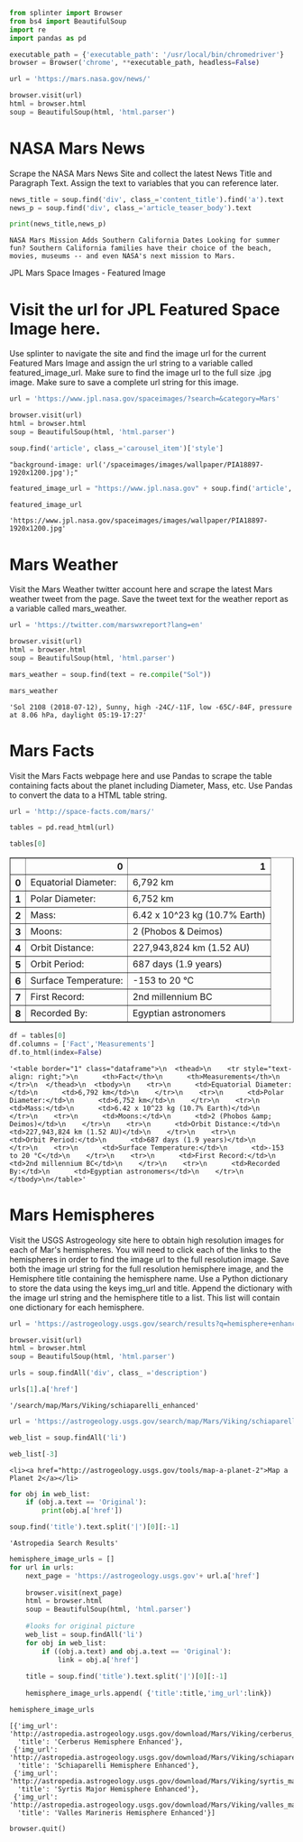 

```python
from splinter import Browser
from bs4 import BeautifulSoup
import re
import pandas as pd
```


```python
executable_path = {'executable_path': '/usr/local/bin/chromedriver'}
browser = Browser('chrome', **executable_path, headless=False)
```


```python
url = 'https://mars.nasa.gov/news/'
```


```python
browser.visit(url)
html = browser.html
soup = BeautifulSoup(html, 'html.parser')
```

# NASA Mars News


Scrape the NASA Mars News Site and collect the latest News Title and Paragraph Text. Assign the text to variables that you can reference later.


```python
news_title = soup.find('div', class_='content_title').find('a').text
news_p = soup.find('div', class_='article_teaser_body').text
```


```python
print(news_title,news_p)
```

    NASA Mars Mission Adds Southern California Dates Looking for summer fun? Southern California families have their choice of the beach, movies, museums -- and even NASA's next mission to Mars.


JPL Mars Space Images - Featured Image


# Visit the url for JPL Featured Space Image here.
Use splinter to navigate the site and find the image url for the current Featured Mars Image and assign the url string to a variable called featured_image_url.
Make sure to find the image url to the full size .jpg image.
Make sure to save a complete url string for this image.


```python
url = 'https://www.jpl.nasa.gov/spaceimages/?search=&category=Mars'
```


```python
browser.visit(url)
html = browser.html
soup = BeautifulSoup(html, 'html.parser')
```


```python
soup.find('article', class_='carousel_item')['style']
```




    "background-image: url('/spaceimages/images/wallpaper/PIA18897-1920x1200.jpg');"




```python
featured_image_url = "https://www.jpl.nasa.gov" + soup.find('article', class_='carousel_item')['style'].split("'")[1]
```


```python
featured_image_url
```




    'https://www.jpl.nasa.gov/spaceimages/images/wallpaper/PIA18897-1920x1200.jpg'



# Mars Weather


Visit the Mars Weather twitter account here and scrape the latest Mars weather tweet from the page. Save the tweet text for the weather report as a variable called mars_weather.


```python
url = 'https://twitter.com/marswxreport?lang=en'
```


```python
browser.visit(url)
html = browser.html
soup = BeautifulSoup(html, 'html.parser')
```


```python
mars_weather = soup.find(text = re.compile("Sol"))
```


```python
mars_weather
```




    'Sol 2108 (2018-07-12), Sunny, high -24C/-11F, low -65C/-84F, pressure at 8.06 hPa, daylight 05:19-17:27'



# Mars Facts


Visit the Mars Facts webpage here and use Pandas to scrape the table containing facts about the planet including Diameter, Mass, etc.
Use Pandas to convert the data to a HTML table string.


```python
url = 'http://space-facts.com/mars/'
```


```python
tables = pd.read_html(url)
```


```python
tables[0]
```




<div>
<style scoped>
    .dataframe tbody tr th:only-of-type {
        vertical-align: middle;
    }

    .dataframe tbody tr th {
        vertical-align: top;
    }

    .dataframe thead th {
        text-align: right;
    }
</style>
<table border="1" class="dataframe">
  <thead>
    <tr style="text-align: right;">
      <th></th>
      <th>0</th>
      <th>1</th>
    </tr>
  </thead>
  <tbody>
    <tr>
      <th>0</th>
      <td>Equatorial Diameter:</td>
      <td>6,792 km</td>
    </tr>
    <tr>
      <th>1</th>
      <td>Polar Diameter:</td>
      <td>6,752 km</td>
    </tr>
    <tr>
      <th>2</th>
      <td>Mass:</td>
      <td>6.42 x 10^23 kg (10.7% Earth)</td>
    </tr>
    <tr>
      <th>3</th>
      <td>Moons:</td>
      <td>2 (Phobos &amp; Deimos)</td>
    </tr>
    <tr>
      <th>4</th>
      <td>Orbit Distance:</td>
      <td>227,943,824 km (1.52 AU)</td>
    </tr>
    <tr>
      <th>5</th>
      <td>Orbit Period:</td>
      <td>687 days (1.9 years)</td>
    </tr>
    <tr>
      <th>6</th>
      <td>Surface Temperature:</td>
      <td>-153 to 20 °C</td>
    </tr>
    <tr>
      <th>7</th>
      <td>First Record:</td>
      <td>2nd millennium BC</td>
    </tr>
    <tr>
      <th>8</th>
      <td>Recorded By:</td>
      <td>Egyptian astronomers</td>
    </tr>
  </tbody>
</table>
</div>




```python
df = tables[0]
df.columns = ['Fact','Measurements']
df.to_html(index=False)
```




    '<table border="1" class="dataframe">\n  <thead>\n    <tr style="text-align: right;">\n      <th>Fact</th>\n      <th>Measurements</th>\n    </tr>\n  </thead>\n  <tbody>\n    <tr>\n      <td>Equatorial Diameter:</td>\n      <td>6,792 km</td>\n    </tr>\n    <tr>\n      <td>Polar Diameter:</td>\n      <td>6,752 km</td>\n    </tr>\n    <tr>\n      <td>Mass:</td>\n      <td>6.42 x 10^23 kg (10.7% Earth)</td>\n    </tr>\n    <tr>\n      <td>Moons:</td>\n      <td>2 (Phobos &amp; Deimos)</td>\n    </tr>\n    <tr>\n      <td>Orbit Distance:</td>\n      <td>227,943,824 km (1.52 AU)</td>\n    </tr>\n    <tr>\n      <td>Orbit Period:</td>\n      <td>687 days (1.9 years)</td>\n    </tr>\n    <tr>\n      <td>Surface Temperature:</td>\n      <td>-153 to 20 °C</td>\n    </tr>\n    <tr>\n      <td>First Record:</td>\n      <td>2nd millennium BC</td>\n    </tr>\n    <tr>\n      <td>Recorded By:</td>\n      <td>Egyptian astronomers</td>\n    </tr>\n  </tbody>\n</table>'



# Mars Hemispheres


Visit the USGS Astrogeology site here to obtain high resolution images for each of Mar's hemispheres.
You will need to click each of the links to the hemispheres in order to find the image url to the full resolution image.
Save both the image url string for the full resolution hemisphere image, and the Hemisphere title containing the hemisphere name. Use a Python dictionary to store the data using the keys img_url and title.
Append the dictionary with the image url string and the hemisphere title to a list. This list will contain one dictionary for each hemisphere.


```python
url = 'https://astrogeology.usgs.gov/search/results?q=hemisphere+enhanced&k1=target&v1=Mars'
```


```python
browser.visit(url)
html = browser.html
soup = BeautifulSoup(html, 'html.parser')
```


```python
urls = soup.findAll('div', class_ ='description')
```


```python
urls[1].a['href']
```




    '/search/map/Mars/Viking/schiaparelli_enhanced'




```python
url = 'https://astrogeology.usgs.gov/search/map/Mars/Viking/schiaparelli_enhanced'
```


```python
web_list = soup.findAll('li')
```


```python
web_list[-3]
```




    <li><a href="http://astrogeology.usgs.gov/tools/map-a-planet-2">Map a Planet 2</a></li>




```python
for obj in web_list:
    if (obj.a.text == 'Original'):
        print(obj.a['href'])
```


```python
soup.find('title').text.split('|')[0][:-1]
```




    'Astropedia Search Results'




```python
hemisphere_image_urls = []
for url in urls:
    next_page = 'https://astrogeology.usgs.gov'+ url.a['href']
    
    browser.visit(next_page)
    html = browser.html
    soup = BeautifulSoup(html, 'html.parser')
    
    #looks for original picture
    web_list = soup.findAll('li')
    for obj in web_list:
        if ((obj.a.text) and obj.a.text == 'Original'):
            link = obj.a['href']
    
    title = soup.find('title').text.split('|')[0][:-1]
    
    hemisphere_image_urls.append( {'title':title,'img_url':link})
```


```python
hemisphere_image_urls
```




    [{'img_url': 'http://astropedia.astrogeology.usgs.gov/download/Mars/Viking/cerberus_enhanced.tif',
      'title': 'Cerberus Hemisphere Enhanced'},
     {'img_url': 'http://astropedia.astrogeology.usgs.gov/download/Mars/Viking/schiaparelli_enhanced.tif',
      'title': 'Schiaparelli Hemisphere Enhanced'},
     {'img_url': 'http://astropedia.astrogeology.usgs.gov/download/Mars/Viking/syrtis_major_enhanced.tif',
      'title': 'Syrtis Major Hemisphere Enhanced'},
     {'img_url': 'http://astropedia.astrogeology.usgs.gov/download/Mars/Viking/valles_marineris_enhanced.tif',
      'title': 'Valles Marineris Hemisphere Enhanced'}]




```python
browser.quit()
```
